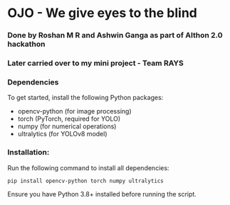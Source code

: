 # OJO - We give eyes to the blind

### Done by Roshan M R and Ashwin Ganga as part of AIthon 2.0 hackathon

### Later carried over to my mini project - Team RAYS

### Dependencies
To get started, install the following Python packages:

- opencv-python (for image processing)
- torch (PyTorch, required for YOLO)
- numpy (for numerical operations)
- ultralytics (for YOLOv8 model)

### Installation:
Run the following command to install all dependencies:
```
pip install opencv-python torch numpy ultralytics
```
Ensure you have Python 3.8+ installed before running the script.
